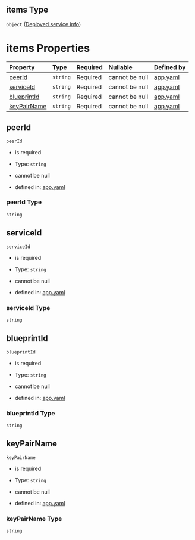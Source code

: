 ## items Type

`object` ([Deployed service info](app-properties-services-deployment-results-a-list-of-deployed-services-deployed-service-info.md))

# items Properties

| Property                    | Type     | Required | Nullable       | Defined by                                                                                                                                                                                                                                                            |
| :-------------------------- | :------- | :------- | :------------- | :-------------------------------------------------------------------------------------------------------------------------------------------------------------------------------------------------------------------------------------------------------------------- |
| [peerId](#peerid)           | `string` | Required | cannot be null | [app.yaml](app-properties-services-deployment-results-a-list-of-deployed-services-deployed-service-info-properties-peerid.md "https://fluence.dev/schemas/app.yaml#/properties/services/additionalProperties/additionalProperties/items/properties/peerId")           |
| [serviceId](#serviceid)     | `string` | Required | cannot be null | [app.yaml](app-properties-services-deployment-results-a-list-of-deployed-services-deployed-service-info-properties-serviceid.md "https://fluence.dev/schemas/app.yaml#/properties/services/additionalProperties/additionalProperties/items/properties/serviceId")     |
| [blueprintId](#blueprintid) | `string` | Required | cannot be null | [app.yaml](app-properties-services-deployment-results-a-list-of-deployed-services-deployed-service-info-properties-blueprintid.md "https://fluence.dev/schemas/app.yaml#/properties/services/additionalProperties/additionalProperties/items/properties/blueprintId") |
| [keyPairName](#keypairname) | `string` | Required | cannot be null | [app.yaml](app-properties-services-deployment-results-a-list-of-deployed-services-deployed-service-info-properties-keypairname.md "https://fluence.dev/schemas/app.yaml#/properties/services/additionalProperties/additionalProperties/items/properties/keyPairName") |

## peerId



`peerId`

*   is required

*   Type: `string`

*   cannot be null

*   defined in: [app.yaml](app-properties-services-deployment-results-a-list-of-deployed-services-deployed-service-info-properties-peerid.md "https://fluence.dev/schemas/app.yaml#/properties/services/additionalProperties/additionalProperties/items/properties/peerId")

### peerId Type

`string`

## serviceId



`serviceId`

*   is required

*   Type: `string`

*   cannot be null

*   defined in: [app.yaml](app-properties-services-deployment-results-a-list-of-deployed-services-deployed-service-info-properties-serviceid.md "https://fluence.dev/schemas/app.yaml#/properties/services/additionalProperties/additionalProperties/items/properties/serviceId")

### serviceId Type

`string`

## blueprintId



`blueprintId`

*   is required

*   Type: `string`

*   cannot be null

*   defined in: [app.yaml](app-properties-services-deployment-results-a-list-of-deployed-services-deployed-service-info-properties-blueprintid.md "https://fluence.dev/schemas/app.yaml#/properties/services/additionalProperties/additionalProperties/items/properties/blueprintId")

### blueprintId Type

`string`

## keyPairName



`keyPairName`

*   is required

*   Type: `string`

*   cannot be null

*   defined in: [app.yaml](app-properties-services-deployment-results-a-list-of-deployed-services-deployed-service-info-properties-keypairname.md "https://fluence.dev/schemas/app.yaml#/properties/services/additionalProperties/additionalProperties/items/properties/keyPairName")

### keyPairName Type

`string`
